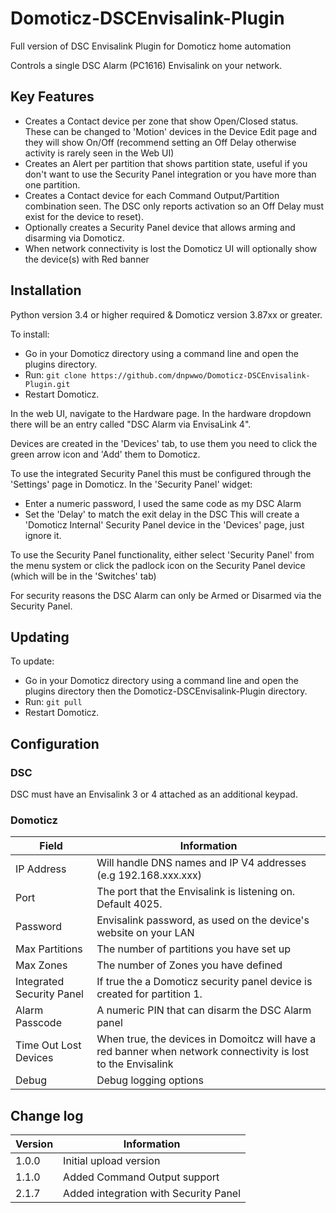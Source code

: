 # Domoticz-DSCEnvisalink-Plugin
Full version of DSC Envisalink Plugin for Domoticz home automation

Controls a single DSC Alarm (PC1616) Envisalink on your network. 

## Key Features

* Creates a Contact device per zone that show Open/Closed status.  These can be changed to 'Motion' devices in the Device Edit page and they will show On/Off (recommend setting an Off Delay otherwise activity is rarely seen in the Web UI)
* Creates an Alert per partition that shows partition state, useful if you don't want to use the Security Panel integration or you have more than one partition.
* Creates a Contact device for each Command Output/Partition combination seen. The DSC only reports activation so an Off Delay must exist for the device to reset).
* Optionally creates a Security Panel device that allows arming and disarming via Domoticz.
* When network connectivity is lost the Domoticz UI will optionally show the device(s) with Red banner

## Installation

Python version 3.4 or higher required & Domoticz version 3.87xx or greater.

To install:
* Go in your Domoticz directory using a command line and open the plugins directory.
* Run: ```git clone https://github.com/dnpwwo/Domoticz-DSCEnvisalink-Plugin.git```
* Restart Domoticz.

In the web UI, navigate to the Hardware page.  In the hardware dropdown there will be an entry called "DSC Alarm via EnvisaLink 4".

Devices are created in the 'Devices' tab, to use them you need to click the green arrow icon and 'Add' them to Domoticz.

To use the integrated Security Panel this must be configured through the 'Settings' page in Domoticz. In the 'Security Panel' widget:
* Enter a numeric password, I used the same code as my DSC Alarm
* Set the 'Delay' to match the exit delay in the DSC 
This will create a 'Domoticz Internal' Security Panel device in the 'Devices' page, just ignore it.

To use the Security Panel functionality, either select 'Security Panel' from the menu system or click the padlock icon on the Security Panel device (which will be in the 'Switches' tab)

For security reasons the DSC Alarm can only be Armed or Disarmed via the Security Panel.

## Updating

To update:
* Go in your Domoticz directory using a command line and open the plugins directory then the Domoticz-DSCEnvisalink-Plugin directory.
* Run: ```git pull```
* Restart Domoticz.

## Configuration

### DSC

DSC must have an Envisalink 3 or 4 attached as an additional keypad.

### Domoticz

| Field | Information|
| ----- | ---------- |
| IP Address | Will handle DNS names and IP V4 addresses (e.g 192.168.xxx.xxx) |
| Port | The port that the Envisalink is listening on. Default 4025. |
| Password | Envisalink password, as used on the device's website on your LAN |
| Max Partitions | The number of partitions you have set up |
| Max Zones | The number of Zones you have defined |
| Integrated Security Panel | If true the a Domoticz security panel device is created for partition 1. |
| Alarm Passcode | A numeric PIN that can disarm the DSC Alarm panel |
| Time Out Lost Devices | When true, the devices in Domoitcz will have a red banner when network connectivity is lost to the Envisalink |
| Debug | Debug logging options |

## Change log

| Version | Information|
| ----- | ---------- |
| 1.0.0 | Initial upload version |
| 1.1.0 | Added Command Output support |
| 2.1.7 | Added integration with Security Panel |
